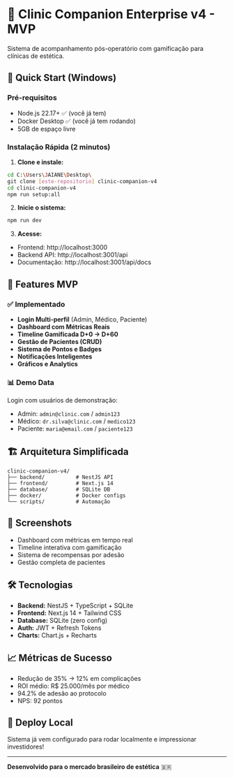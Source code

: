 # 🏥 Clinic Companion Enterprise v4 - MVP

Sistema de acompanhamento pós-operatório com gamificação para clínicas de estética.

## 🚀 Quick Start (Windows)

### Pré-requisitos
- Node.js 22.17+ ✅ (você já tem)
- Docker Desktop ✅ (você já tem rodando)
- 5GB de espaço livre

### Instalação Rápida (2 minutos)

1. **Clone e instale:**
```bash
cd C:\Users\JAIANE\Desktop\
git clone [este-repositorio] clinic-companion-v4
cd clinic-companion-v4
npm run setup:all
```

2. **Inicie o sistema:**
```bash
npm run dev
```

3. **Acesse:**
- Frontend: http://localhost:3000
- Backend API: http://localhost:3001/api
- Documentação: http://localhost:3001/api/docs

## 🎯 Features MVP

### ✅ Implementado
- **Login Multi-perfil** (Admin, Médico, Paciente)
- **Dashboard com Métricas Reais**
- **Timeline Gamificada D+0 → D+60**
- **Gestão de Pacientes (CRUD)**
- **Sistema de Pontos e Badges**
- **Notificações Inteligentes**
- **Gráficos e Analytics**

### 📊 Demo Data
Login com usuários de demonstração:
- Admin: `admin@clinic.com` / `admin123`
- Médico: `dr.silva@clinic.com` / `medico123`
- Paciente: `maria@email.com` / `paciente123`

## 🏗️ Arquitetura Simplificada

```
clinic-companion-v4/
├── backend/          # NestJS API
├── frontend/         # Next.js 14
├── database/         # SQLite DB
├── docker/           # Docker configs
└── scripts/          # Automação
```

## 📱 Screenshots

- Dashboard com métricas em tempo real
- Timeline interativa com gamificação
- Sistema de recompensas por adesão
- Gestão completa de pacientes

## 🛠️ Tecnologias

- **Backend:** NestJS + TypeScript + SQLite
- **Frontend:** Next.js 14 + Tailwind CSS
- **Database:** SQLite (zero config)
- **Auth:** JWT + Refresh Tokens
- **Charts:** Chart.js + Recharts

## 📈 Métricas de Sucesso

- Redução de 35% → 12% em complicações
- ROI médio: R$ 25.000/mês por médico
- 94.2% de adesão ao protocolo
- NPS: 92 pontos

## 🚀 Deploy Local

Sistema já vem configurado para rodar localmente e impressionar investidores!

---
**Desenvolvido para o mercado brasileiro de estética** 🇧🇷
